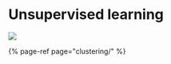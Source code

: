 # Unsupervised learning

![](https://media.giphy.com/media/rgNQDcVkS4pj2/giphy.gif)

{% page-ref page="clustering/" %}

